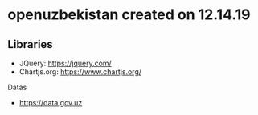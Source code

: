 # openuzbekistan created on 12.14.19
Libraries
-
- JQuery: https://jquery.com/
- Chartjs.org: https://www.chartjs.org/

Datas

- https://data.gov.uz


